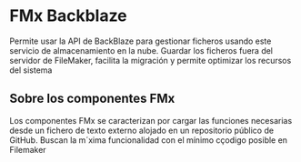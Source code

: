 # FMx Backblaze
Permite usar la API de BackBlaze para gestionar ficheros usando este servicio de almacenamiento en la nube. Guardar los ficheros fuera del servidor de FileMaker, facilita la migración y permite optimizar los recursos del sistema
## Sobre los componentes FMx
Los componentes FMx se caracterizan por cargar las funciones necesarias desde un fichero de texto externo alojado en un repositorio público de GitHub. Buscan la m´xima funcionalidad con el mínimo cçodigo posible en Filemaker
